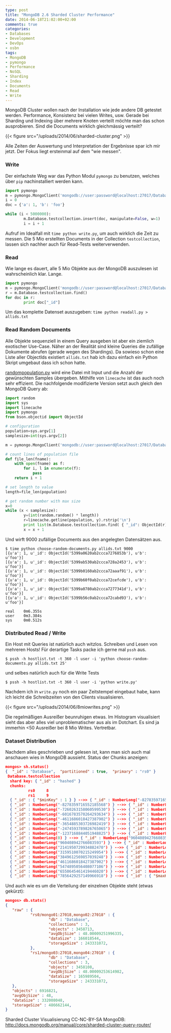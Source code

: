 ```yaml
---
type: post
title: "MongoDB 2.6 Sharded Cluster Performance"
date: 2014-06-18T21:02:00+02:00
comments: true
categories:
- Databases
- Development
- DevOps
- osbn
tags:
- MongoDB
- pymongo
- Performance
- NoSQL
- Sharding
- Index
- Documents
- Read
- Write
---
```


MongoDB Cluster wollen nach der Installation wie jede andere DB getestet
werden.  Performance, Konsistenz bei vielen Writes, usw. Gerade bei
Sharding und Indexing über mehrere Knoten verteilt möchte man das schon
ausprobieren. Sind die Documents wirklich gleichmässig verteilt?

{{< figure src="/uploads/2014/06/sharded-cluster.png" >}}

Alle Zeiten der Auswertung und Interpretation der Ergebnisse spar ich mir
jetzt. Der Fokus liegt ersteinmal auf dem "wie messen".

### Write

Der einfachste Weg war das Python Modul `pymongo` zu benutzen, welches über
`pip` nachinstalliert werden kann.

``` python
import pymongo
m = pymongo.MongoClient('mongodb://user:password@localhost:27017/Database')
i = 0
doc = {'a': 1, 'b': 'foo'}

while (i < 5000000):
        m.Database.testcollection.insert(doc, manipulate=False, w=1)
        i = i + 1
```

Aufruf im Idealfall mit `time python write.py`, um auch wirklich die Zeit
zu messen.  Die 5 Mio erstellten Documents in der Collection
`testcollection`, lassen sich nachher auch für Read-Tests weiterverwenden.

### Read

Wie lange es dauert, alle 5 Mio Objekte aus der MongoDB auszulesen ist
wahrscheinlich klar. Lange.

``` python
import pymongo
m = pymongo.MongoClient('mongodb://user:password@localhost:27017/Database')
r = m.Database.testcollection.find()
for doc in r:
        print doc["_id"]
```

Um das komplette Datenset auszugeben: `time python readall.py > allids.txt`

### Read Random Documents

Alle Objekte sequenziell in einem Query ausgeben ist aber ein ziemlich
exotischer Use-Case. Näher an der Realität sind kleine Queries die
zufällige Dokumente abrufen (gerade wegen des Shardings).  Da sowieso schon
eine Liste aller ObjectIds existiert `allids.txt` hab ich dazu einfach ein
Python Skript umgebaut dass ich schon hatte.

[randompopulation.py](https://gist.github.com/noqqe/9955833) wird eine
Datei mit Input und die Anzahl der gewünschten Samples übergeben. Mithilfe
von `linecache` ist das auch noch sehr effizient. Die nachfolgende
modifizierte Version setzt auch gleich den MongoDB Query ab:

``` python
import random
import sys
import linecache
import pymongo
from bson.objectid import ObjectId

# configuration
population=sys.argv[1]
samplesize=int(sys.argv[2])

m = pymongo.MongoClient('mongodb://user:password@localhost:27017/Database')

# count lines of population file
def file_len(fname):
    with open(fname) as f:
        for i, l in enumerate(f):
            pass
    return i + 1

# set length to value
length=file_len(population)

# get random number with max size
x=0
while (x < samplesize):
        y=(int(random.random() * length))
        r=linecache.getline(population, y).rstrip('\n')
        print list(m.Database.testcollection.find( { "_id": ObjectId(r) } ))
        x = x + 1
```

Und wirft 9000 zufällige Documents aus den angelegten
Datensätzen aus.

```
$ time python choose-random-documents.py allids.txt 9000
[{u'a': 1, u'_id': ObjectId('5399a0620ab2ccca7276853b'), u'b': u'foo'}]
[{u'a': 1, u'_id': ObjectId('5399ab530ab2ccca728a2453'), u'b': u'foo'}]
[{u'a': 1, u'_id': ObjectId('5399b0160ab2ccca72aaaf91'), u'b': u'foo'}]
[{u'a': 1, u'_id': ObjectId('5399b60f0ab2ccca72cefcde'), u'b': u'foo'}]
[{u'a': 1, u'_id': ObjectId('5399a0780ab2ccca7277341d'), u'b': u'foo'}]
[{u'a': 1, u'_id': ObjectId('5399b56c0ab2ccca72cabd93'), u'b': u'foo'}]

real    0m6.355s
user    0m3.384s
sys     0m0.512s
```

### Distributed Read / Write

Ein Host mit Queries ist natürlich auch witzlos. Schreiben und Lesen von
mehreren Hosts!  Für derartige Tasks packe ich gerne mal `pssh` aus.

`$ pssh -h hostlist.txt -t 360 -l user -i 'python choose-random-documents.py allids.txt 25'`

und selbes natürlich auch für die Write Tests

`$ pssh -h hostlist.txt -t 360 -l user -i 'python write.py'`

Nachdem ich in `write.py` noch ein paar Zeitstempel eingebaut habe, kann ich
leicht die Schreibzeiten von den Clients visualisieren.

{{< figure src="/uploads/2014/06/8miowrites.png" >}}

Die regelmäßigen Ausreißer beunruhigen etwas. Im Histogram visualisiert sieht
das aber alles viel unproblematischer aus als im Dotchart. Es sind ja immerhin
&lt;50 Ausreißer bei 8 Mio Writes. Vertretbar.

### Dataset Distribution

Nachdem alles geschrieben und gelesen ist, kann man sich auch mal anschauen
wies in MongoDB aussieht.  Status der Chunks anzeigen:

``` json
mongos> sh.status()
{  "_id" : "Database",  "partitioned" : true,  "primary" : "rs0" }
 Database.testcollection
  shard key: { "_id" : "hashed" }
  chunks:
          rs0     8
          rs1     9
  { "_id" : { "$minKey" : 1 } } -->> { "_id" : NumberLong("-8278359716552185568") } on : rs0 Timestamp(2, 26)
  { "_id" : NumberLong("-8278359716552185568") } -->> { "_id" : NumberLong("-7260263158060599530") } on : rs0 Timestamp(2, 27)
  { "_id" : NumberLong("-7260263158060599530") } -->> { "_id" : NumberLong("-6016783570264293634") } on : rs0 Timestamp(2, 16)
  { "_id" : NumberLong("-6016783570264293634") } -->> { "_id" : NumberLong("-4611686018427387902") } on : rs0 Timestamp(2, 17)
  { "_id" : NumberLong("-4611686018427387902") } -->> { "_id" : NumberLong("-3654885303726982419") } on : rs0 Timestamp(2, 24)
  { "_id" : NumberLong("-3654885303726982419") } -->> { "_id" : NumberLong("-2474593789826765065") } on : rs0 Timestamp(2, 25)
  { "_id" : NumberLong("-2474593789826765065") } -->> { "_id" : NumberLong("-1237168844051948825") } on : rs0 Timestamp(2, 18)
  { "_id" : NumberLong("-1237168844051948825") } -->> { "_id" : NumberLong(0) } on : rs0 Timestamp(2, 19)
  { "_id" : NumberLong(0) } -->> { "_id" : NumberLong("960408942766083593") } on : rs1 Timestamp(2, 22)
  { "_id" : NumberLong("960408942766083593") } -->> { "_id" : NumberLong("2141950729934882470") } on : rs1 Timestamp(2, 23)
  { "_id" : NumberLong("2141950729934882470") } -->> { "_id" : NumberLong("3159510070215249954") } on : rs1 Timestamp(2, 20)
  { "_id" : NumberLong("3159510070215249954") } -->> { "_id" : NumberLong("3849612569857039248") } on : rs1 Timestamp(2, 30)
  { "_id" : NumberLong("3849612569857039248") } -->> { "_id" : NumberLong("4611686018427387902") } on : rs1 Timestamp(2, 31)
  { "_id" : NumberLong("4611686018427387902") } -->> { "_id" : NumberLong("5474895056408077106") } on : rs1 Timestamp(2, 28)
  { "_id" : NumberLong("5474895056408077106") } -->> { "_id" : NumberLong("6550645461419446020") } on : rs1 Timestamp(2, 29)
  { "_id" : NumberLong("6550645461419446020") } -->> { "_id" : NumberLong("7856429257149966918") } on : rs1 Timestamp(2, 14)
  { "_id" : NumberLong("7856429257149966918") } -->> { "_id" : { "$maxKey" : 1 } } on : rs1 Timestamp(2, 15)
```

Und auch wie es um die Verteilung der einzelnen Objekte steht (etwas gekürzt):

``` json
mongos> db.stats()
{
   "raw" : {
           "rs0/mongo01:27018,mongo02:27018" : {
                   "db" : "Database",
                   "collections" : 3,
                   "objects" : 3458713,
                   "avgObjSize" : 48.00009251996335,
                   "dataSize" : 166018544,
                   "storageSize" : 243331072,
           },
           "rs1/mongo03:27018,mongo04:27018" : {
                   "db" : "Database",
                   "collections" : 3,
                   "objects" : 3458108,
                   "avgObjSize" : 48.00009253614982,
                   "dataSize" : 165989504,
                   "storageSize" : 243331072,
   },
   "objects" : 6916821,
   "avgObjSize" : 48,
   "dataSize" : 332008048,
   "storageSize" : 486662144,
}
```

Sharded Cluster Visualisierung CC-NC-BY-SA MongoDB: http://docs.mongodb.org/manual/core/sharded-cluster-query-router/
